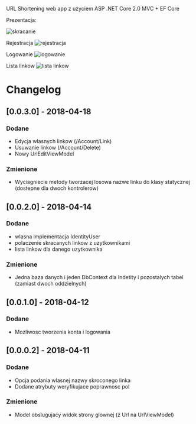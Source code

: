 ﻿URL Shortening web app z użyciem ASP .NET Core 2.0 MVC + EF Core

Prezentacja:

![skracanie](https://i.imgur.com/DfUYxlE.gif)

Rejestracja
![rejestracja](https://i.imgur.com/wmVP7VA.gif)

Logowanie
![logowanie](https://i.imgur.com/5VoofXU.gif)

Lista linkow
![lista linkow](https://i.imgur.com/bC8lq8t.png)

# Changelog

## [0.0.3.0] - 2018-04-18
### Dodane
- Edycja wlasnych linkow (/Account/Link)
- Usuwanie linkow (/Account/Delete)
- Nowy UrlEditViewModel


### Zmienione
- Wyciagniecie metody tworzacej losowa nazwe linku do klasy statycznej (dostepne dla dwoch kontrolerow)

## [0.0.2.0] - 2018-04-14
### Dodane
- wlasna implementacja IdentityUser
- polaczenie skracanych linkow z uzytkownikami
- lista linkow dla danego uzytkownika

### Zmienione
- Jedna baza danych i jeden DbContext dla Indetity i pozostalych tabel (zamiast dwoch oddzielnych) 

## [0.0.1.0] - 2018-04-12
### Dodane
- Mozliwosc tworzenia konta i logowania

## [0.0.0.2] - 2018-04-11
### Dodane
- Opcja podania wlasnej nazwy skroconego linka
- Dodane atrybuty weryfikujace poprawnosc pol

### Zmienione
- Model obslugujacy widok strony glownej (z Url na UrlViewModel)
